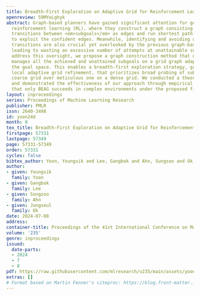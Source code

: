 ```yaml
---
title: Breadth-First Exploration on Adaptive Grid for Reinforcement Learning
openreview: 59MYoLghyk
abstract: Graph-based planners have gained significant attention for goal-conditioned
  reinforcement learning (RL), where they construct a graph consisting of confident
  transitions between <em>subgoals</em> as edges and run shortest path algorithms
  to exploit the confident edges. Meanwhile, identifying and avoiding unattainable
  transitions are also crucial yet overlooked by the previous graph-based planners,
  leading to wasting an excessive number of attempts at unattainable subgoals. To
  address this oversight, we propose a graph construction method that efficiently
  manages all the achieved and unattained subgoals on a grid graph adaptively discretizing
  the goal space. This enables a breadth-first exploration strategy, grounded in the
  local adaptive grid refinement, that prioritizes broad probing of subgoals on a
  coarse grid over meticulous one on a dense grid. We conducted a theoretical analysis
  and demonstrated the effectiveness of our approach through empirical evidence, showing
  that only BEAG succeeds in complex environments under the proposed fixed-goal setting.
layout: inproceedings
series: Proceedings of Machine Learning Research
publisher: PMLR
issn: 2640-3498
id: yoon24d
month: 0
tex_title: Breadth-First Exploration on Adaptive Grid for Reinforcement Learning
firstpage: 57331
lastpage: 57349
page: 57331-57349
order: 57331
cycles: false
bibtex_author: Yoon, Youngsik and Lee, Gangbok and Ahn, Sungsoo and Ok, Jungseul
author:
- given: Youngsik
  family: Yoon
- given: Gangbok
  family: Lee
- given: Sungsoo
  family: Ahn
- given: Jungseul
  family: Ok
date: 2024-07-08
address:
container-title: Proceedings of the 41st International Conference on Machine Learning
volume: '235'
genre: inproceedings
issued:
  date-parts:
  - 2024
  - 7
  - 8
pdf: https://raw.githubusercontent.com/mlresearch/v235/main/assets/yoon24d/yoon24d.pdf
extras: []
# Format based on Martin Fenner's citeproc: https://blog.front-matter.io/posts/citeproc-yaml-for-bibliographies/
---
```

